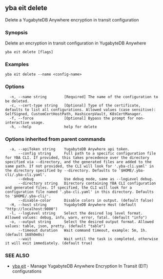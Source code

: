 ## yba eit delete

Delete a YugabyteDB Anywhere encryption in transit configuration

### Synopsis

Delete an encryption in transit configuration in YugabyteDB Anywhere

```
yba eit delete [flags]
```

### Examples

```
yba eit delete --name <config-name>
```

### Options

```
  -n, --name string        [Required] The name of the configuration to be deleted.
  -c, --cert-type string   [Optional] Type of the certificate, defaults to list all configurations. Allowed values (case sensitive): SelfSigned, CustomCertHostPath, HashicorpVault, K8sCertManager.
  -f, --force              [Optional] Bypass the prompt for non-interactive usage.
  -h, --help               help for delete
```

### Options inherited from parent commands

```
  -a, --apiToken string    YugabyteDB Anywhere api token.
      --config string      Full path to a specific configuration file for YBA CLI. If provided, this takes precedence over the directory specified via --directory, and the generated files are added to the same path. If not provided, the CLI will look for '.yba-cli.yaml' in the directory specified by --directory. Defaults to '$HOME/.yba-cli/.yba-cli.yaml'.
      --debug              Use debug mode, same as --logLevel debug.
      --directory string   Directory containing YBA CLI configuration and generated files. If specified, the CLI will look for a configuration file named '.yba-cli.yaml' in this directory. Defaults to '$HOME/.yba-cli/'.
      --disable-color      Disable colors in output. (default false)
  -H, --host string        YugabyteDB Anywhere Host (default "http://localhost:9000")
  -l, --logLevel string    Select the desired log level format. Allowed values: debug, info, warn, error, fatal. (default "info")
  -o, --output string      Select the desired output format. Allowed values: table, json, pretty. (default "table")
      --timeout duration   Wait command timeout, example: 5m, 1h. (default 168h0m0s)
      --wait               Wait until the task is completed, otherwise it will exit immediately. (default true)
```

### SEE ALSO

* [yba eit](yba_eit.md)	 - Manage YugabyteDB Anywhere Encryption In Transit (EIT) configurations

